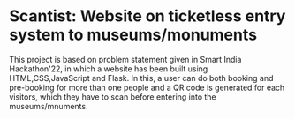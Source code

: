# Scantist: Website on ticketless entry system to museums/monuments

This project is based on problem statement given in Smart India Hackathon'22, in which a website has been built using HTML,CSS,JavaScript and Flask.
In this, a user can do both booking and pre-booking for more than one people and a QR code is generated for each visitors, which they have to scan before entering into 
the museums/mnuments.

